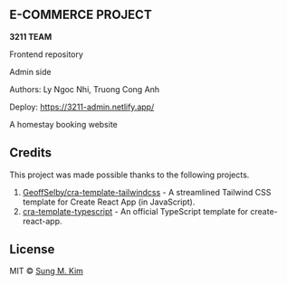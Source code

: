 ## E-COMMERCE PROJECT

**3211 TEAM**

Frontend repository

Admin side

Authors: Ly Ngoc Nhi, Truong Cong Anh

Deploy: https://3211-admin.netlify.app/

A homestay booking website

## Credits

This project was made possible thanks to the following projects.

1. [GeoffSelby/cra-template-tailwindcss](https://github.com/GeoffSelby/cra-template-tailwindcss) - A streamlined Tailwind CSS template for Create React App (in JavaScript).
2. [cra-template-typescript](https://github.com/facebook/create-react-app/tree/master/packages/cra-template-typescript) - An official TypeScript template for create-react-app.

## License

MIT © [Sung M. Kim](https://sung.codes)
